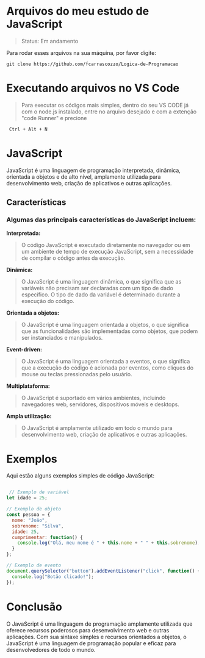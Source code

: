 # Arquivos do meu estudo de JavaScript

> Status: Em andamento

Para rodar esses arquivos na sua máquina, por favor digite:

```
git clone https://github.com/fcarrascozzo/Logica-de-Programacao
```

# Executando arquivos no VS Code

>Para executar os códigos mais simples, dentro do seu VS CODE já com o node.js instalado, entre no arquivo desejado e com a extenção "code Runner" e precione

```
 Ctrl + Alt + N
```

# JavaScript

JavaScript é uma linguagem de programação interpretada, dinâmica, orientada a objetos e de alto nível, amplamente utilizada para desenvolvimento web, criação de aplicativos e outras aplicações.

## Características

### Algumas das principais características do JavaScript incluem:

**Interpretada:** 

>O código JavaScript é executado diretamente no navegador ou em um ambiente de tempo de execução JavaScript, sem a necessidade de compilar o código antes da execução.

**Dinâmica:** 

>O JavaScript é uma linguagem dinâmica, o que significa que as variáveis não precisam ser declaradas com um tipo de dado específico. O tipo de dado da variável é determinado durante a execução do código.

**Orientada a objetos:** 

>O JavaScript é uma linguagem orientada a objetos, o que significa que as funcionalidades são implementadas como objetos, que podem ser instanciados e manipulados.

**Event-driven:** 

>O JavaScript é uma linguagem orientada a eventos, o que significa que a execução do código é acionada por eventos, como cliques do mouse ou teclas pressionadas pelo usuário.

**Multiplataforma:** 

>O JavaScript é suportado em vários ambientes, incluindo navegadores web, servidores, dispositivos móveis e desktops.

**Ampla utilização:** 

>O JavaScript é amplamente utilizado em todo o mundo para desenvolvimento web, criação de aplicativos e outras aplicações.

# Exemplos

Aqui estão alguns exemplos simples de código JavaScript:

~~~javascript

 // Exemplo de variável
let idade = 25;

// Exemplo de objeto
const pessoa = {
  nome: "João",
  sobrenome: "Silva",
  idade: 25,
  cumprimentar: function() {
    console.log("Olá, meu nome é " + this.nome + " " + this.sobrenome);
  }
};

// Exemplo de evento
document.querySelector("button").addEventListener("click", function() {
  console.log("Botão clicado!");
});

~~~

# Conclusão

O JavaScript é uma linguagem de programação amplamente utilizada que oferece recursos poderosos para desenvolvimento web e outras aplicações. Com sua sintaxe simples e recursos orientados a objetos, o JavaScript é uma linguagem de programação popular e eficaz para desenvolvedores de todo o mundo.